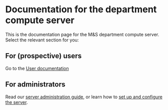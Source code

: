 # Documentation for the department compute server

This is the documentation page for the M&S department compute server. Select the relevant section for you:

## For (prospective) users
Go to the [User documentation](userdocs)

## For administrators
Read our [server administration guide](serveradmin), or learn how to [set up and configure the server](serversetup).
